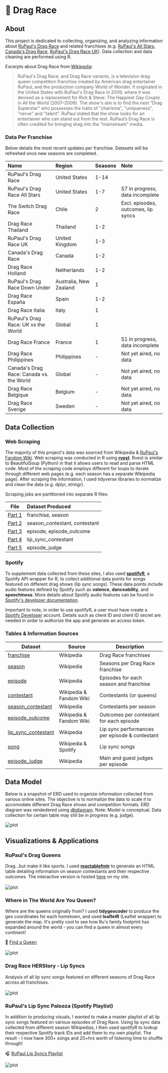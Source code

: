 # :checkered_flag: Drag Race

## About
This project is dedicated to collecting, organizing, and analyzing information about [RuPaul's Drag Race](https://en.wikipedia.org/wiki/RuPaul%27s_Drag_Race) and related franchises (e.g. [RuPaul's All Stars](https://en.wikipedia.org/wiki/RuPaul%27s_Drag_Race_All_Stars), [Canada's Drag Race](https://en.wikipedia.org/wiki/Canada%27s_Drag_Race), [RuPaul's Drag Race UK](https://en.wikipedia.org/wiki/RuPaul%27s_Drag_Race_UK)). Data collection and data cleaning are performed using R.

Excerpts about Drag Race from [Wikipedia](https://en.wikipedia.org/wiki/Drag_Race_(franchise)):

>RuPaul's Drag Race, and Drag Race variants, is a television drag queen competition franchise created by American drag entertainer RuPaul, and the production company World of Wonder. It originated in the United States with RuPaul's Drag Race in 2009, where it was devised as a replacement for Rick & Steve: The Happiest Gay Couple in All the World (2007–2009). The show's aim is to find the next "Drag Superstar" who possesses the traits of "charisma", "uniqueness", "nerve" and "talent". RuPaul stated that the show looks for an entertainer who can stand out from the rest. RuPaul’s Drag Race is often credited for bringing drag into the "mainstream" media.


### Data Per Franchise

Below details the most recent updates per franchise. Datasets will be refreshed once new seasons are completed.


| Name                                        |   Region                  | Seasons | Note                                                 |
|:--------------------------------------------|:--------------------------|---------|:-----------------------------------------------------|
|   RuPaul's Drag Race                        |   United States           |   1-14  |                                                      |
|   RuPaul's Drag Race All Stars              |   United States           |   1-7   | S7 in progress, data incomplete |
|   The Switch Drag Race                      |   Chile                   | 2       | Excl. episodes, outcomes, lip syncs                  |
|   Drag Race Thailand                        |   Thailand                |   1-2   |                                                      |
|   RuPaul's Drag Race UK                     |   United Kingdom          |   1-3   |                                                      |
|   Canada's Drag Race                        |   Canada                  |   1-2   |                                                      |
|   Drag Race Holland                         |   Netherlands             |   1-2   |                                                      |
|   RuPaul's Drag Race Down Under             |   Australia, New Zealand  |   1     |                                                      |
|   Drag Race España                          |   Spain                   |   1-2   |                                                      |
|   Drag Race Italia                          |   Italy                   |   1     |                                                      |
|   RuPaul's Drag Race: UK vs the World       |   Global                  |   1     |                                                      |
|   Drag Race France                          |   France                  | 1       | S1 in progress, data incomplete |
|   Drag Race Philippines                     |   Philippines             |   -     | Not yet aired, no data     |
|   Canada's Drag Race: Canada vs. the World  |   Global                  |   -     | Not yet aired, no data   |
|   Drag Race Belgique                        |   Belgium                 | -       | Not yet aired, no data   |
|   Drag Race Sverige                         |   Sweden                  | -       | Not yet aired, no data    |

## Data Collection

### Web Scraping
The majority of this project's data was sourced from Wikipedia & [RuPaul's Fandom Wiki](https://rupaulsdragrace.fandom.com/wiki/RuPaul%27s_Drag_Race_Wiki). Web scraping was conducted in R using **[rvest](https://rvest.tidyverse.org/)**. Rvest is similar to BeautifulSoup (Python) in that it allows users to read and parse HTML code. Most of the scraping code employs different for loops to iterate through different web pages (e.g. each season has a separate Wikipedia page). After scraping the information, I used tidyverse libraries to normalize and clean the data (e.g. dplyr, stringr).

Scraping jobs are partitioned into separate R files:

| **File**     | **Dataset Produced**          |
|--------------|:------------------------------|
| [Part 1][p1] | franchise, season             |
| [Part 2][p2] | season_contestant, contestant |
| [Part 3][p3] | episode, episode_outcome      |
| [Part 4][p4] | lip_sync_contestant           |
| [Part 5][p5] | episode_judge                 |

[p1]: code/scraping-part-1.R
[p2]: code/scraping-part-2.R
[p3]: code/scraping-part-3.R
[p4]: code/scraping-part-4.R
[p5]: code/scraping-part-5.R

### Spotify
To supplement data collected from these sites, I also used **[spotifyR](https://www.rcharlie.com/spotifyr/)**, a Spotify API wrapper for R, to collect additional data points for songs featured on different drag shows (lip sync songs). These data points include audio features defined by Spotify such as **valence**, **danceability**, and **speechiness**. More details about Spotify audio features can be found in [Spotify's developer documentation](https://developer.spotify.com/documentation/web-api/reference/#/operations/get-audio-features). 

Important to note, in order to use spotifyR, a user must have create a [Spotify Developer](https://developer.spotify.com/) account. Details such as client ID and client ID secret are needed in order to authorize the app and generate an access token.

### Tables & Information Sources

| Dataset                 | Source                         | Description                                       |
|-------------------------|-------------------------------|---------------------------------------------------|
| [franchise][d1]         | Wikipedia                      | Drag Race franchises            |
| [season][d2]            | Wikipedia                      | Seasons per Drag Race franchise               |
| [episode][d3]           | Wikipedia                      | Episodes for each season and franchise            |
| [contestant][d4]        | Wikipedia & Fandom Wiki | Contestants (or queens)       |
| [season_contestant][d5] | Wikipedia                      | Contestants per season                    |
| [episode_outcome][d6]   | Wikipedia & Fandom Wiki                     | Outcomes per contestant for each episode  |
| [lip_sync_contestant][d7]| Wikipedia                     | Lip sync performances per episode & contestant                         |
| [song][d8]| Wikipedia & Spotify                     | Lip sync songs                         |
| [episode_judge][d9]| Wikipedia                     | Main and guest judges per episode                        |


[d1]: data/franchise.csv
[d2]: data/season.csv
[d3]: data/episode.csv
[d4]: data/contestant.csv
[d5]: data/season_contestant.csv
[d6]: data/episode_outcome.csv
[d7]: data/lip_sync_contestant.csv
[d8]: data/song.csv
[d9]: data/episode_judge.csv


## Data Model

Below is a snapshot of ERD used to organize information collected from various online sites. The objective is to normalize the data to scale it to accomodate different Drag Race shows and competition formats. ERD diagram was rendedered using [dbdiagram](https://dbdiagram.io/). Note: Model is  conceptual. Data collection for certain table may still be in progress (e.g. judge).

![plot](./images/drag-schema.png)

## Visualizations & Applications

### RuPaul's Drag Queens

Drag...but make it like sports. I used **[reactablefmtr](https://kcuilla.github.io/reactablefmtr/)** to generate an HTML table detailing information on season contestants and their respective outcomes. The interactive version is hosted [here](https://www.tanyashapiro.com/interactive-visuals/rpdr) on my site.
<br/><br/>
![plot](./images/plots/reactable-drag-queens.png)


### Where in The World Are You Queen?
Where are the queens originally from? I used **tidygeocoder** to produce the geo coordinates for each hometown, and used **leafletR** (Leaflet wrapper) to generate the map. It's pretty cool to see how Ru's family footprint has expanded around the world - you can find a queen in almost every continent!

:round_pushpin: [Find a Queen](https://www.tanyashapiro.com/interactive-visuals/map-drag-queens)
<br></br>
![plot](./images/plots/map-queens-global.png)

### Drag Race HERStory - Lip Syncs
Analysis of all lip sync songs featured on different seasons of Drag Race across all franchises. 
<br/><br/>
![plot](./images/plots/song-herstory.png)

### RuPaul's Lip Sync Palooza (Spotify Playlist)

In addition to producing visuals, I wanted to make a master playlist of all lip sync songs featured on various episodes of Drag Race. Using lip sync data collected from different season Wikipedias, I then used spotifyR to lookup their respective Spotify track IDs and add them to my own playlist. The result - I now have 300+ songs and 20+hrs worth of listening time to shuffle through! 

:headphones: [RuPaul Lip Syncs Playlist](https://open.spotify.com/playlist/49xR85Shg0IuVS9xkcfNm6)

![plot](./images/drag-playlist.png)
